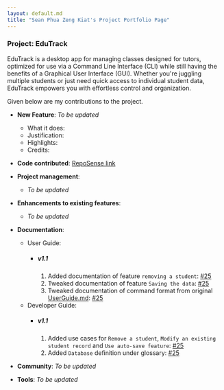 ```yaml
---
layout: default.md
title: "Sean Phua Zeng Kiat's Project Portfolio Page"
---
```


### Project: EduTrack

EduTrack is a desktop app for managing classes designed for tutors, optimized for use via a Command Line Interface (CLI) while still having the benefits of a Graphical User Interface (GUI). Whether you're juggling multiple students or just need quick access to individual student data, EduTrack empowers you with effortless control and organization.

Given below are my contributions to the project.

* **New Feature**: _To be updated_
    * What it does:
    * Justification:
    * Highlights:
    * Credits:

* **Code contributed**: [RepoSense link](https://nus-cs2103-ay2324s1.github.io/tp-dashboard/?search=seanpzk&breakdown=true)

* **Project management**:
    * _To be updated_

* **Enhancements to existing features**:
    * _To be updated_

* **Documentation**:
    * User Guide:
      * ##### v1.1
        1. Added documentation of feature `removing a student`: [\#25](https://github.com/AY2324S1-CS2103T-T15-3/tp/pull/25)
        2. Tweaked documentation of feature `Saving the data`: [\#25](https://github.com/AY2324S1-CS2103T-T15-3/tp/pull/25)
        3. Tweaked documentation of command format from original [UserGuide.md](https://github.com/nus-cs2103-AY2324S1/tp/blob/master/docs/UserGuide.md): [\#25](https://github.com/AY2324S1-CS2103T-T15-3/tp/pull/25)
    * Developer Guide:
      * ##### v1.1
        1. Added use cases for `Remove a student`, `Modify an existing student record` and `Use auto-save feature`: [\#25](https://github.com/AY2324S1-CS2103T-T15-3/tp/pull/25)
        2. Added `Database` definition under glossary: [\#25](https://github.com/AY2324S1-CS2103T-T15-3/tp/pull/25)

* **Community**: _To be updated_

* **Tools**: _To be updated_


